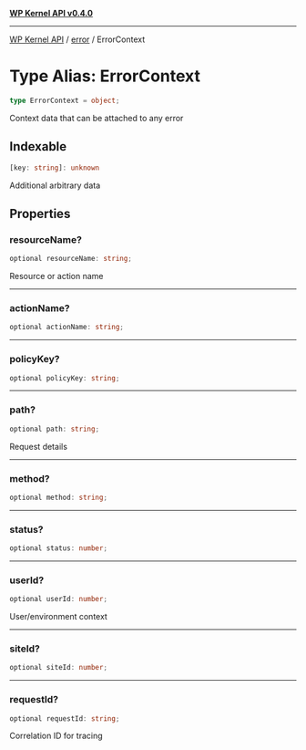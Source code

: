 [**WP Kernel API v0.4.0**](../../README.md)

---

[WP Kernel API](../../README.md) / [error](../README.md) / ErrorContext

# Type Alias: ErrorContext

```ts
type ErrorContext = object;
```

Context data that can be attached to any error

## Indexable

```ts
[key: string]: unknown
```

Additional arbitrary data

## Properties

### resourceName?

```ts
optional resourceName: string;
```

Resource or action name

---

### actionName?

```ts
optional actionName: string;
```

---

### policyKey?

```ts
optional policyKey: string;
```

---

### path?

```ts
optional path: string;
```

Request details

---

### method?

```ts
optional method: string;
```

---

### status?

```ts
optional status: number;
```

---

### userId?

```ts
optional userId: number;
```

User/environment context

---

### siteId?

```ts
optional siteId: number;
```

---

### requestId?

```ts
optional requestId: string;
```

Correlation ID for tracing
